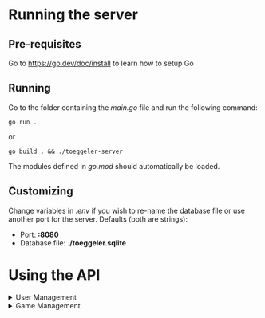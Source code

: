 # Running the server

## Pre-requisites
Go to https://go.dev/doc/install to learn how to setup Go

## Running
Go to the folder containing the _main.go_ file and run the following command:

`go run .`

or

`go build . && ./toeggeler-server` 

The modules defined in _go.mod_ should automatically be loaded.

## Customizing

Change variables in _.env_ if you wish to re-name the database file or use another port for the server.
Defaults (both are strings): 
* Port: **:8080**
* Database file: **./toeggeler.sqlite**


# Using the API

<details>

<summary>User Management</summary>

<br />

**GET /api/users** to get all users

```
// Response 
[
    {
        "id": 1,
        "username": "Franz",
        "mail": "franz@net.com",   
    }
]
```
* **GET /api/users/{name}** to get a single user
```
// Response 
{
    "id": 1,
    "username": "Franz",
    "mail": "franz@net.com",   
}
```
* **POST /api/users** to create a new user
```
// Request
{
    "username": "Franz",
    "mail": "franz@net.com"
    "password": "insecure"
}

// Response 
{
    "id": 1,
    "username": "Franz",
    "mail": "franz@net.com",   
}
```
* **PUT /api/users/{name}** to update an existing user
```
// Request
{
    // only mail updatable for now
    "mail": "franz2@net.com"
}

// Response 
{
    "id": 1,
    "username": "Franz",
    "mail": "franz2@net.com",   
}
```
* **DELETE /api/users/{name}** to delete an existing user
</details>

<details>
<summary>Game Management</summary>

<br/>

* **POST /api/games** to submit a completed game
```
// Request
[
    // "GAME_START" requires "team1" and "team2" properties 
    {
        "timestamp": 1000000, // unix timestamp
        "event": "GAME_START",
        "team1": {
            "offense": 1,
            "defense": 2
        },
        "team2: {
            "offense": 3,
            "defense": 4
        }
    },
    // any type of goal event requires the player id 
    {
        "timestamp": 100000,
        "event": "GOAL" | "OWN_GOAL" | "FOETELI",
        "player": 1
    }
    {
        "timestamp": 130000,
        "event": "GAME_END"
    }
]

// Response
{
    "id": "IdIdIdIdId"
}
```
</details>
